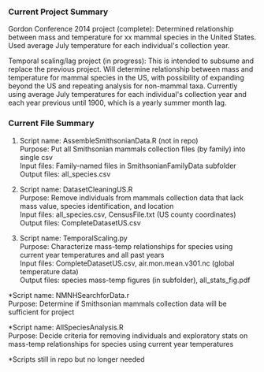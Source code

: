 ### Current Project Summary

Gordon Conference 2014 project (complete):
Determined relationship between mass and temperature for xx mammal species in the United States. Used average July temperature for each individual's collection year. 

Temporal scaling/lag project (in progress):
This is intended to subsume and replace the previous project. Will determine relationship between mass and temperature for mammal species in the US, with possibility of expanding beyond the US and repeating analysis for non-mammal taxa. Currently using average July temperatures for each individual's collection year and each year previous until 1900, which is a yearly summer month lag. 


### Current File Summary

1. Script name: AssembleSmithsonianData.R (not in repo)  
Purpose: Put all Smithsonian mammals collection files (by family) into single csv  
Input files: Family-named files in SmithsonianFamilyData subfolder  
Output files: all_species.csv  

2. Script name: DatasetCleaningUS.R  
Purpose: Remove individuals from mammals collection data that lack mass value, species identification, and location  
Input files: all_species.csv, CensusFile.txt (US county coordinates)  
Output files: CompleteDatasetUS.csv  

3. Script name: TemporalScaling.py  
Purpose: Characterize mass-temp relationships for species using current year temperatures and all past years  
Input files: CompleteDatasetUS.csv, air.mon.mean.v301.nc (global temperature data)  
Output files: species mass-temp figures (in subfolder), all_stats_fig.pdf  

*Script name: NMNHSearchforData.r  
Purpose: Determine if Smithsonian mammals collection data will be sufficient for project  

*Script name: AllSpeciesAnalysis.R  
Purpose: Decide criteria for removing individuals and exploratory stats on mass-temp relationships for species using current year temperatures  

*Scripts still in repo but no longer needed
